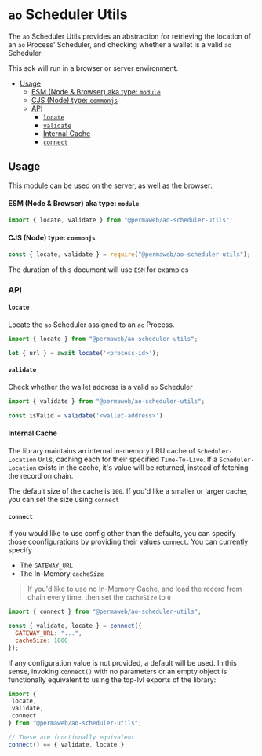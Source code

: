 # `ao` Scheduler Utils

The `ao` Scheduler Utils provides an abstraction for retrieving the location of an `ao` Process' Scheduler,
and checking whether a wallet is a valid `ao` Scheduler

This sdk will run in a browser or server environment.

<!-- toc -->

- [Usage](#usage)
    - [ESM (Node & Browser) aka type: `module`](#esm-node--browser-aka-type-module)
    - [CJS (Node) type: `commonjs`](#cjs-node-type-commonjs)
  - [API](#api)
    - [`locate`](#locate)
    - [`validate`](#validate)
    - [Internal Cache](#internal-cache)
    - [`connect`](#connect)

<!-- tocstop -->

## Usage

This module can be used on the server, as well as the browser:

#### ESM (Node & Browser) aka type: `module`

```js
import { locate, validate } from "@permaweb/ao-scheduler-utils";
```

#### CJS (Node) type: `commonjs`

```js
const { locate, validate } = require("@permaweb/ao-scheduler-utils");
```

The duration of this document will use `ESM` for examples

### API

#### `locate`

Locate the `ao` Scheduler assigned to an `ao` Process.

```js
import { locate } from "@permaweb/ao-scheduler-utils";

let { url } = await locate('<process-id>');
```

#### `validate`

Check whether the wallet address is a valid `ao` Scheduler

```js
import { validate } from "@permaweb/ao-scheduler-utils";

const isValid = validate('<wallet-address>')
```

#### Internal Cache

The library maintains an internal in-memory LRU cache of `Scheduler-Location` `Url`s, caching each for their
specified `Time-To-Live`. If a `Scheduler-Location` exists in the cache, it's value will be returned, instead
of fetching the record on chain.

The default size of the cache is `100`. If you'd like a smaller or larger cache, you can set the size using `connect`

#### `connect`

If you would like to use config other than the defaults, you can
specify those coonfigurations by providing their values `connect`. You can currently specify

- The `GATEWAY_URL`
- The In-Memory `cacheSize`

> If you'd like to use no In-Memory Cache, and load the record from chain every time, then set the `cacheSize` to `0`

```js
import { connect } from "@permaweb/ao-scheduler-utils";

const { validate, locate } = connect({
  GATEWAY_URL: "...",
  cacheSize: 1000
});
```

If any configuration value is not provided, a default will be used. In this sense, invoking
`connect()` with no parameters or an empty object is functionally equivalent to
using the top-lvl exports of the library:

```js
import {
 locate,
 validate,
 connect
} from "@permaweb/ao-scheduler-utils";

// These are functionally equivalent
connect() == { validate, locate }
```
